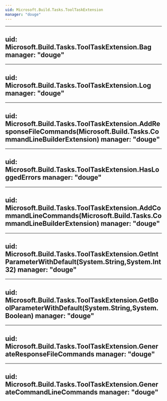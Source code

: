 ```yaml
---
uid: Microsoft.Build.Tasks.ToolTaskExtension
manager: "douge"
---
```


---
uid: Microsoft.Build.Tasks.ToolTaskExtension.Bag
manager: "douge"
---

---
uid: Microsoft.Build.Tasks.ToolTaskExtension.Log
manager: "douge"
---

---
uid: Microsoft.Build.Tasks.ToolTaskExtension.AddResponseFileCommands(Microsoft.Build.Tasks.CommandLineBuilderExtension)
manager: "douge"
---

---
uid: Microsoft.Build.Tasks.ToolTaskExtension.HasLoggedErrors
manager: "douge"
---

---
uid: Microsoft.Build.Tasks.ToolTaskExtension.AddCommandLineCommands(Microsoft.Build.Tasks.CommandLineBuilderExtension)
manager: "douge"
---

---
uid: Microsoft.Build.Tasks.ToolTaskExtension.GetIntParameterWithDefault(System.String,System.Int32)
manager: "douge"
---

---
uid: Microsoft.Build.Tasks.ToolTaskExtension.GetBoolParameterWithDefault(System.String,System.Boolean)
manager: "douge"
---

---
uid: Microsoft.Build.Tasks.ToolTaskExtension.GenerateResponseFileCommands
manager: "douge"
---

---
uid: Microsoft.Build.Tasks.ToolTaskExtension.GenerateCommandLineCommands
manager: "douge"
---

